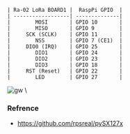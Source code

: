 
    | Ra-02 LoRa BOARD1 |  RaspPi GPIO  | 
    | ------------------| --------------|
    |        MOSI       | GPIO 10       | 
    |        MISO       | GPIO 9        |    
    |     SCK (SCLK)    | GPIO 11       |     
    |        NSS        | GPIO 7 (CE1)  |    
    |     DIO0 (IRQ)    | GPIO 25       |     
    |        DIO1       | GPIO 24       |      
    |        DIO2       | GPIO 23       |      
    |        DIO3       | GPIO 18       |      
    |     RST (Reset)   | GPIO 22       |    
    |        LED        | GPIO 27       |     
    
    
![gw](https://user-images.githubusercontent.com/26000753/48851590-04920080-edde-11e8-9475-ce73f5579403.PNG)
\
### Refrence
- https://github.com/rpsreal/pySX127x
